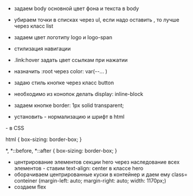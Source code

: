 


- задаем body основной цвет фона и текста в body
- убираем точки в списках через ul, если надо оставить , то лучше через класс list
- задаем цвет логотипу logo и logo-span
- стилизация навигации
- .link:hover задать цвет ссылкам при нажатии
- назначить :root через color: var(--... )
- задаю стиль кнопке через класс button
- необходимо из конопок делать display: inline-block
- задаем кнопке border: 1px solid transparent;

- установить - нормализацию и шрифт в html
<link href="https://fonts.googleapis.com/css2?family=Raleway:wght@700&family=Roboto:wght@400;500;700;900&display=swap"
        rel="stylesheet">
    <link rel="stylesheet" href="https://cdnjs.cloudflare.com/ajax/libs/modern-normalize/1.0.0/modern-normalize.min.css" />
- в CSS

html {
    box-sizing: border-box;
}

*,
*::before,
*::after {
    box-sizing: border-box;
}

- центрирование элементов секции hero через наследование всех элементов - ставим text-align: center в классе hero
- оборачиваем центрированные куски в контейнер и даем ему class= conteiner   (margin-left: auto;
    margin-right: auto;
    width: 1170px;)
- создаем flex
